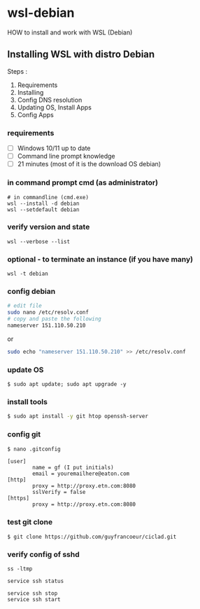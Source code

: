 # wsl-debian
HOW to install and work with WSL (Debian)

## Installing WSL with distro Debian

Steps :
 1. Requirements
 2. Installing
 3. Config DNS resolution
 4. Updating OS, Install Apps
 5. Config Apps

### requirements
 - [ ] Windows 10/11 up to date
 - [ ] Command line prompt knowledge
 - [ ] 21 minutes (most of it is the download OS debian)

###  in command prompt cmd (as administrator)
```
# in commandline (cmd.exe)
wsl --install -d debian
wsl --setdefault debian
```


### verify version and state
```
wsl --verbose --list
```

### optional - to terminate an instance (if you have many)
```
wsl -t debian
```

### config debian
```bash
# edit file
sudo nano /etc/resolv.conf
# copy and paste the following
nameserver 151.110.50.210
```

or

```bash
sudo echo "nameserver 151.110.50.210" >> /etc/resolv.conf
```



### update OS
```
$ sudo apt update; sudo apt upgrade -y
```

### install tools
```bash
$ sudo apt install -y git htop openssh-server
```

### config git
```bash
$ nano .gitconfig
```

```
[user]
        name = gf (I put initials)
        email = youremailhere@eaton.com
[http]
        proxy = http://proxy.etn.com:8080
        sslVerify = false
[https]
        proxy = http://proxy.etn.com:8080
```

### test git clone
```
$ git clone https://github.com/guyfrancoeur/ciclad.git
```

### verify config of sshd
```
ss -ltmp

service ssh status

service ssh stop
service ssh start
```
